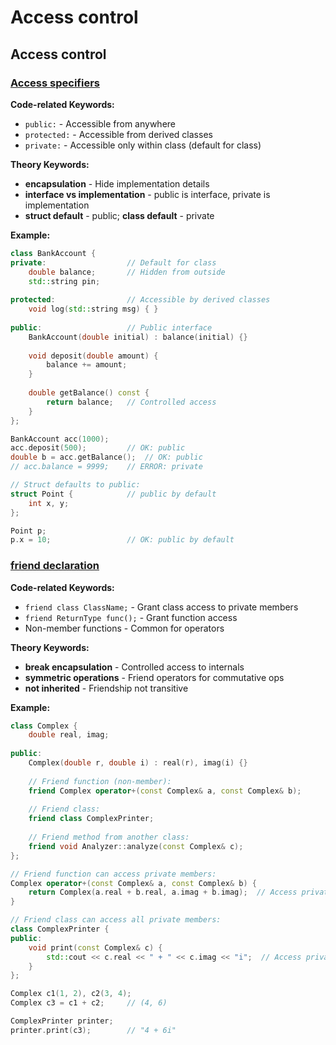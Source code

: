# Access control

## Access control

### [Access specifiers](https://en.cppreference.com/w/cpp/language/access.html)

**Code-related Keywords:**
- `public:` - Accessible from anywhere
- `protected:` - Accessible from derived classes
- `private:` - Accessible only within class (default for class)

**Theory Keywords:**
- **encapsulation** - Hide implementation details
- **interface vs implementation** - public is interface, private is implementation
- **struct default** - public; **class default** - private

**Example:**
```cpp
class BankAccount {
private:                  // Default for class
    double balance;       // Hidden from outside
    std::string pin;
    
protected:                // Accessible by derived classes
    void log(std::string msg) { }
    
public:                   // Public interface
    BankAccount(double initial) : balance(initial) {}
    
    void deposit(double amount) {
        balance += amount;
    }
    
    double getBalance() const {
        return balance;   // Controlled access
    }
};

BankAccount acc(1000);
acc.deposit(500);         // OK: public
double b = acc.getBalance();  // OK: public
// acc.balance = 9999;    // ERROR: private

// Struct defaults to public:
struct Point {            // public by default
    int x, y;
};

Point p;
p.x = 10;                 // OK: public by default
```

### [friend declaration](https://en.cppreference.com/w/cpp/language/friend.html)

**Code-related Keywords:**
- `friend class ClassName;` - Grant class access to private members
- `friend ReturnType func();` - Grant function access
- Non-member functions - Common for operators

**Theory Keywords:**
- **break encapsulation** - Controlled access to internals
- **symmetric operations** - Friend operators for commutative ops
- **not inherited** - Friendship not transitive

**Example:**
```cpp
class Complex {
    double real, imag;
    
public:
    Complex(double r, double i) : real(r), imag(i) {}
    
    // Friend function (non-member):
    friend Complex operator+(const Complex& a, const Complex& b);
    
    // Friend class:
    friend class ComplexPrinter;
    
    // Friend method from another class:
    friend void Analyzer::analyze(const Complex& c);
};

// Friend function can access private members:
Complex operator+(const Complex& a, const Complex& b) {
    return Complex(a.real + b.real, a.imag + b.imag);  // Access private
}

// Friend class can access all private members:
class ComplexPrinter {
public:
    void print(const Complex& c) {
        std::cout << c.real << " + " << c.imag << "i";  // Access private
    }
};

Complex c1(1, 2), c2(3, 4);
Complex c3 = c1 + c2;     // (4, 6)

ComplexPrinter printer;
printer.print(c3);        // "4 + 6i"
```

